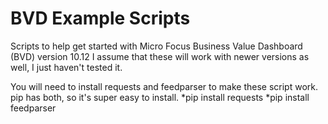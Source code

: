 # BVD Example Scripts

Scripts to help get started with Micro Focus Business Value Dashboard (BVD) version 10.12
I assume that these will work with newer versions as well, I just haven't tested it.

You will need to install requests and feedparser to make these script work.  pip has both, so it's super easy to install.
*pip install requests
*pip install feedparser


